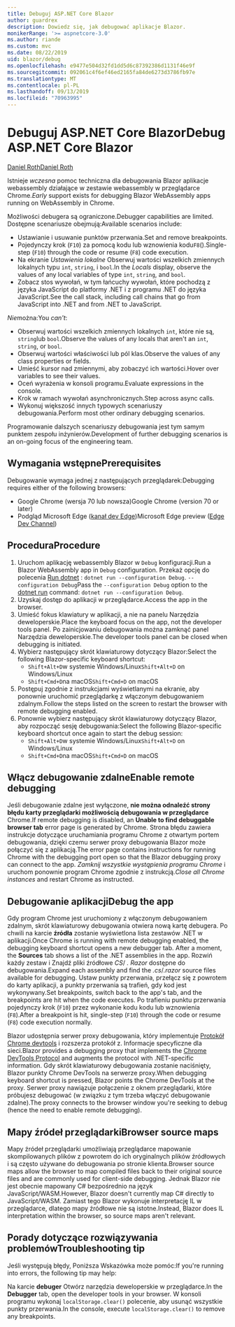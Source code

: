 ```yaml
---
title: Debuguj ASP.NET Core Blazor
author: guardrex
description: Dowiedz się, jak debugować aplikacje Blazor.
monikerRange: '>= aspnetcore-3.0'
ms.author: riande
ms.custom: mvc
ms.date: 08/22/2019
uid: blazor/debug
ms.openlocfilehash: e9477e504d32fd1dd5d6c87392386d1131f46e9f
ms.sourcegitcommit: 092061c4f6ef46ed2165fa84de6273d3786fb97e
ms.translationtype: MT
ms.contentlocale: pl-PL
ms.lasthandoff: 09/13/2019
ms.locfileid: "70963995"
---
```

# <a name="debug-aspnet-core-blazor"></a><span data-ttu-id="97fae-103">Debuguj ASP.NET Core Blazor</span><span class="sxs-lookup"><span data-stu-id="97fae-103">Debug ASP.NET Core Blazor</span></span>

[<span data-ttu-id="97fae-104">Daniel Roth</span><span class="sxs-lookup"><span data-stu-id="97fae-104">Daniel Roth</span></span>](https://github.com/danroth27)

<span data-ttu-id="97fae-105">Istnieje *wczesna* pomoc techniczna dla debugowania Blazor aplikacje webassembly działające w zestawie webassembly w przeglądarce Chrome.</span><span class="sxs-lookup"><span data-stu-id="97fae-105">*Early* support exists for debugging Blazor WebAssembly apps running on WebAssembly in Chrome.</span></span>

<span data-ttu-id="97fae-106">Możliwości debugera są ograniczone.</span><span class="sxs-lookup"><span data-stu-id="97fae-106">Debugger capabilities are limited.</span></span> <span data-ttu-id="97fae-107">Dostępne scenariusze obejmują:</span><span class="sxs-lookup"><span data-stu-id="97fae-107">Available scenarios include:</span></span>

* <span data-ttu-id="97fae-108">Ustawianie i usuwanie punktów przerwania.</span><span class="sxs-lookup"><span data-stu-id="97fae-108">Set and remove breakpoints.</span></span>
* <span data-ttu-id="97fae-109">Pojedynczy krok (`F10`) za pomocą kodu lub wznowienia kodu`F8`().</span><span class="sxs-lookup"><span data-stu-id="97fae-109">Single-step (`F10`) through the code or resume (`F8`) code execution.</span></span>
* <span data-ttu-id="97fae-110">Na ekranie *Ustawienia lokalne* Obserwuj wartości wszelkich zmiennych lokalnych typu `int`, `string`, i `bool`.</span><span class="sxs-lookup"><span data-stu-id="97fae-110">In the *Locals* display, observe the values of any local variables of type `int`, `string`, and `bool`.</span></span>
* <span data-ttu-id="97fae-111">Zobacz stos wywołań, w tym łańcuchy wywołań, które pochodzą z języka JavaScript do platformy .NET i z programu .NET do języka JavaScript.</span><span class="sxs-lookup"><span data-stu-id="97fae-111">See the call stack, including call chains that go from JavaScript into .NET and from .NET to JavaScript.</span></span>

<span data-ttu-id="97fae-112">*Nie*można:</span><span class="sxs-lookup"><span data-stu-id="97fae-112">You *can't*:</span></span>

* <span data-ttu-id="97fae-113">Obserwuj wartości wszelkich zmiennych lokalnych `int`, które nie są, `string`lub `bool`.</span><span class="sxs-lookup"><span data-stu-id="97fae-113">Observe the values of any locals that aren't an `int`, `string`, or `bool`.</span></span>
* <span data-ttu-id="97fae-114">Obserwuj wartości właściwości lub pól klas.</span><span class="sxs-lookup"><span data-stu-id="97fae-114">Observe the values of any class properties or fields.</span></span>
* <span data-ttu-id="97fae-115">Umieść kursor nad zmiennymi, aby zobaczyć ich wartości.</span><span class="sxs-lookup"><span data-stu-id="97fae-115">Hover over variables to see their values.</span></span>
* <span data-ttu-id="97fae-116">Oceń wyrażenia w konsoli programu.</span><span class="sxs-lookup"><span data-stu-id="97fae-116">Evaluate expressions in the console.</span></span>
* <span data-ttu-id="97fae-117">Krok w ramach wywołań asynchronicznych.</span><span class="sxs-lookup"><span data-stu-id="97fae-117">Step across async calls.</span></span>
* <span data-ttu-id="97fae-118">Wykonuj większość innych typowych scenariuszy debugowania.</span><span class="sxs-lookup"><span data-stu-id="97fae-118">Perform most other ordinary debugging scenarios.</span></span>

<span data-ttu-id="97fae-119">Programowanie dalszych scenariuszy debugowania jest tym samym punktem zespołu inżynierów.</span><span class="sxs-lookup"><span data-stu-id="97fae-119">Development of further debugging scenarios is an on-going focus of the engineering team.</span></span>

## <a name="prerequisites"></a><span data-ttu-id="97fae-120">Wymagania wstępne</span><span class="sxs-lookup"><span data-stu-id="97fae-120">Prerequisites</span></span>

<span data-ttu-id="97fae-121">Debugowanie wymaga jednej z następujących przeglądarek:</span><span class="sxs-lookup"><span data-stu-id="97fae-121">Debugging requires either of the following browsers:</span></span>

* <span data-ttu-id="97fae-122">Google Chrome (wersja 70 lub nowsza)</span><span class="sxs-lookup"><span data-stu-id="97fae-122">Google Chrome (version 70 or later)</span></span>
* <span data-ttu-id="97fae-123">Podgląd Microsoft Edge ([kanał dev Edge](https://www.microsoftedgeinsider.com))</span><span class="sxs-lookup"><span data-stu-id="97fae-123">Microsoft Edge preview ([Edge Dev Channel](https://www.microsoftedgeinsider.com))</span></span>

## <a name="procedure"></a><span data-ttu-id="97fae-124">Procedura</span><span class="sxs-lookup"><span data-stu-id="97fae-124">Procedure</span></span>

1. <span data-ttu-id="97fae-125">Uruchom aplikację webassembly Blazor w `Debug` konfiguracji.</span><span class="sxs-lookup"><span data-stu-id="97fae-125">Run a Blazor WebAssembly app in `Debug` configuration.</span></span> <span data-ttu-id="97fae-126">Przekaż opcję do polecenia [Run dotnet](/dotnet/core/tools/dotnet-run) : `dotnet run --configuration Debug`. `--configuration Debug`</span><span class="sxs-lookup"><span data-stu-id="97fae-126">Pass the `--configuration Debug` option to the [dotnet run](/dotnet/core/tools/dotnet-run) command: `dotnet run --configuration Debug`.</span></span>
1. <span data-ttu-id="97fae-127">Uzyskaj dostęp do aplikacji w przeglądarce.</span><span class="sxs-lookup"><span data-stu-id="97fae-127">Access the app in the browser.</span></span>
1. <span data-ttu-id="97fae-128">Umieść fokus klawiatury w aplikacji, a nie na panelu Narzędzia deweloperskie.</span><span class="sxs-lookup"><span data-stu-id="97fae-128">Place the keyboard focus on the app, not the developer tools panel.</span></span> <span data-ttu-id="97fae-129">Po zainicjowaniu debugowania można zamknąć panel Narzędzia deweloperskie.</span><span class="sxs-lookup"><span data-stu-id="97fae-129">The developer tools panel can be closed when debugging is initiated.</span></span>
1. <span data-ttu-id="97fae-130">Wybierz następujący skrót klawiaturowy dotyczący Blazor:</span><span class="sxs-lookup"><span data-stu-id="97fae-130">Select the following Blazor-specific keyboard shortcut:</span></span>
   * <span data-ttu-id="97fae-131">`Shift+Alt+D`w systemie Windows/Linux</span><span class="sxs-lookup"><span data-stu-id="97fae-131">`Shift+Alt+D` on Windows/Linux</span></span>
   * <span data-ttu-id="97fae-132">`Shift+Cmd+D`na macOS</span><span class="sxs-lookup"><span data-stu-id="97fae-132">`Shift+Cmd+D` on macOS</span></span>
1. <span data-ttu-id="97fae-133">Postępuj zgodnie z instrukcjami wyświetlanymi na ekranie, aby ponownie uruchomić przeglądarkę z włączonym debugowaniem zdalnym.</span><span class="sxs-lookup"><span data-stu-id="97fae-133">Follow the steps listed on the screen to restart the browser with remote debugging enabled.</span></span>
1. <span data-ttu-id="97fae-134">Ponownie wybierz następujący skrót klawiaturowy dotyczący Blazor, aby rozpocząć sesję debugowania:</span><span class="sxs-lookup"><span data-stu-id="97fae-134">Select the following Blazor-specific keyboard shortcut once again to start the debug session:</span></span>
   * <span data-ttu-id="97fae-135">`Shift+Alt+D`w systemie Windows/Linux</span><span class="sxs-lookup"><span data-stu-id="97fae-135">`Shift+Alt+D` on Windows/Linux</span></span>
   * <span data-ttu-id="97fae-136">`Shift+Cmd+D`na macOS</span><span class="sxs-lookup"><span data-stu-id="97fae-136">`Shift+Cmd+D` on macOS</span></span>

## <a name="enable-remote-debugging"></a><span data-ttu-id="97fae-137">Włącz debugowanie zdalne</span><span class="sxs-lookup"><span data-stu-id="97fae-137">Enable remote debugging</span></span>

<span data-ttu-id="97fae-138">Jeśli debugowanie zdalne jest wyłączone, **nie można odnaleźć strony błędu karty przeglądarki możliwością debugowania w przeglądarce** Chrome.</span><span class="sxs-lookup"><span data-stu-id="97fae-138">If remote debugging is disabled, an **Unable to find debuggable browser tab** error page is generated by Chrome.</span></span> <span data-ttu-id="97fae-139">Strona błędu zawiera instrukcje dotyczące uruchamiania programu Chrome z otwartym portem debugowania, dzięki czemu serwer proxy debugowania Blazor może połączyć się z aplikacją.</span><span class="sxs-lookup"><span data-stu-id="97fae-139">The error page contains instructions for running Chrome with the debugging port open so that the Blazor debugging proxy can connect to the app.</span></span> <span data-ttu-id="97fae-140">*Zamknij wszystkie wystąpienia programu Chrome* i uruchom ponownie program Chrome zgodnie z instrukcją.</span><span class="sxs-lookup"><span data-stu-id="97fae-140">*Close all Chrome instances* and restart Chrome as instructed.</span></span>

## <a name="debug-the-app"></a><span data-ttu-id="97fae-141">Debugowanie aplikacji</span><span class="sxs-lookup"><span data-stu-id="97fae-141">Debug the app</span></span>

<span data-ttu-id="97fae-142">Gdy program Chrome jest uruchomiony z włączonym debugowaniem zdalnym, skrót klawiaturowy debugowania otwiera nową kartę debugera. Po chwili na karcie **źródła** zostanie wyświetlona lista zestawów .NET w aplikacji.</span><span class="sxs-lookup"><span data-stu-id="97fae-142">Once Chrome is running with remote debugging enabled, the debugging keyboard shortcut opens a new debugger tab. After a moment, the **Sources** tab shows a list of the .NET assemblies in the app.</span></span> <span data-ttu-id="97fae-143">Rozwiń każdy zestaw i Znajdź pliki źródłowe *CS*/ *. Razor* dostępne do debugowania.</span><span class="sxs-lookup"><span data-stu-id="97fae-143">Expand each assembly and find the *.cs*/*.razor* source files available for debugging.</span></span> <span data-ttu-id="97fae-144">Ustaw punkty przerwania, przełącz się z powrotem do karty aplikacji, a punkty przerwania są trafień, gdy kod jest wykonywany.</span><span class="sxs-lookup"><span data-stu-id="97fae-144">Set breakpoints, switch back to the app's tab, and the breakpoints are hit when the code executes.</span></span> <span data-ttu-id="97fae-145">Po trafieniu punktu przerwania pojedynczy krok (`F10`) przez wykonanie kodu kodu lub wznowienia (`F8`).</span><span class="sxs-lookup"><span data-stu-id="97fae-145">After a breakpoint is hit, single-step (`F10`) through the code or resume (`F8`) code execution normally.</span></span>

<span data-ttu-id="97fae-146">Blazor udostępnia serwer proxy debugowania, który implementuje [Protokół Chrome devtools](https://chromedevtools.github.io/devtools-protocol/) i rozszerza protokół z. Informacje specyficzne dla sieci.</span><span class="sxs-lookup"><span data-stu-id="97fae-146">Blazor provides a debugging proxy that implements the [Chrome DevTools Protocol](https://chromedevtools.github.io/devtools-protocol/) and augments the protocol with .NET-specific information.</span></span> <span data-ttu-id="97fae-147">Gdy skrót klawiaturowy debugowania zostanie naciśnięty, Blazor punkty Chrome DevTools na serwerze proxy.</span><span class="sxs-lookup"><span data-stu-id="97fae-147">When debugging keyboard shortcut is pressed, Blazor points the Chrome DevTools at the proxy.</span></span> <span data-ttu-id="97fae-148">Serwer proxy nawiązuje połączenie z oknem przeglądarki, które próbujesz debugować (w związku z tym trzeba włączyć debugowanie zdalne).</span><span class="sxs-lookup"><span data-stu-id="97fae-148">The proxy connects to the browser window you're seeking to debug (hence the need to enable remote debugging).</span></span>

## <a name="browser-source-maps"></a><span data-ttu-id="97fae-149">Mapy źródeł przeglądarki</span><span class="sxs-lookup"><span data-stu-id="97fae-149">Browser source maps</span></span>

<span data-ttu-id="97fae-150">Mapy źródeł przeglądarki umożliwiają przeglądarce mapowanie skompilowanych plików z powrotem do ich oryginalnych plików źródłowych i są często używane do debugowania po stronie klienta.</span><span class="sxs-lookup"><span data-stu-id="97fae-150">Browser source maps allow the browser to map compiled files back to their original source files and are commonly used for client-side debugging.</span></span> <span data-ttu-id="97fae-151">Jednak Blazor nie jest obecnie mapowany C# bezpośrednio na język JavaScript/WASM.</span><span class="sxs-lookup"><span data-stu-id="97fae-151">However, Blazor doesn't currently map C# directly to JavaScript/WASM.</span></span> <span data-ttu-id="97fae-152">Zamiast tego Blazor wykonuje interpretację IL w przeglądarce, dlatego mapy źródłowe nie są istotne.</span><span class="sxs-lookup"><span data-stu-id="97fae-152">Instead, Blazor does IL interpretation within the browser, so source maps aren't relevant.</span></span>

## <a name="troubleshooting-tip"></a><span data-ttu-id="97fae-153">Porady dotyczące rozwiązywania problemów</span><span class="sxs-lookup"><span data-stu-id="97fae-153">Troubleshooting tip</span></span>

<span data-ttu-id="97fae-154">Jeśli występują błędy, Poniższa Wskazówka może pomóc:</span><span class="sxs-lookup"><span data-stu-id="97fae-154">If you're running into errors, the following tip may help:</span></span>

<span data-ttu-id="97fae-155">Na karcie **debuger** Otwórz narzędzia deweloperskie w przeglądarce.</span><span class="sxs-lookup"><span data-stu-id="97fae-155">In the **Debugger** tab, open the developer tools in your browser.</span></span> <span data-ttu-id="97fae-156">W konsoli programu wykonaj `localStorage.clear()` polecenie, aby usunąć wszystkie punkty przerwania.</span><span class="sxs-lookup"><span data-stu-id="97fae-156">In the console, execute `localStorage.clear()` to remove any breakpoints.</span></span>
